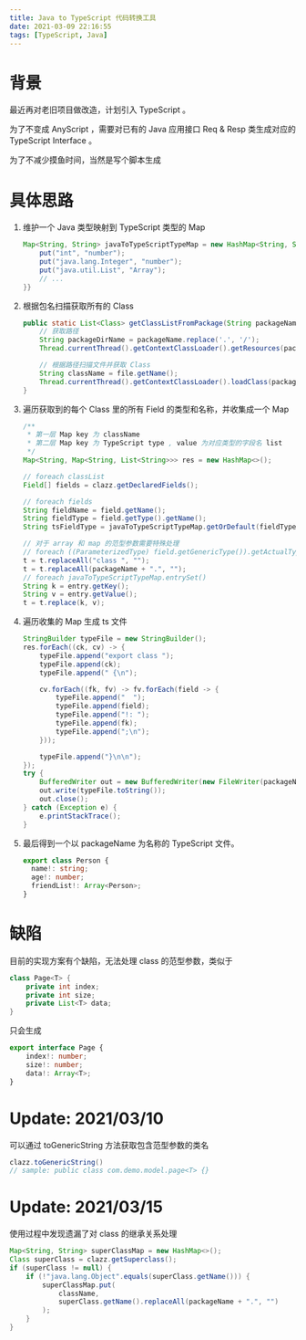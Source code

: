 ```yaml
---
title: Java to TypeScript 代码转换工具
date: 2021-03-09 22:16:55
tags: [TypeScript, Java]
---
```


# 背景

最近再对老旧项目做改造，计划引入 TypeScript 。

为了不变成 AnyScript ，需要对已有的 Java 应用接口 Req & Resp 类生成对应的 TypeScript Interface 。

为了不减少摸鱼时间，当然是写个脚本生成

# 具体思路

1. 维护一个 Java 类型映射到 TypeScript 类型的 Map

   ```java
   Map<String, String> javaToTypeScriptTypeMap = new HashMap<String, String>() {{
       put("int", "number");
       put("java.lang.Integer", "number");
       put("java.util.List", "Array");
       // ...
   }}
   ```

2. 根据包名扫描获取所有的 Class

   ```java
   public static List<Class> getClassListFromPackage(String packageName) {
       // 获取路径
       String packageDirName = packageName.replace('.', '/');
       Thread.currentThread().getContextClassLoader().getResources(packageDirName);

       // 根据路径扫描文件并获取 Class
       String className = file.getName();
       Thread.currentThread().getContextClassLoader().loadClass(packageName + "." + className);
   }
   ```

3. 遍历获取到的每个 Class 里的所有 Field 的类型和名称，并收集成一个 Map

   ```java
   /**
    * 第一层 Map key 为 className
    * 第二层 Map key 为 TypeScript type , value 为对应类型的字段名 list
    */
   Map<String, Map<String, List<String>>> res = new HashMap<>();

   // foreach classList
   Field[] fields = clazz.getDeclaredFields();

   // foreach fields
   String fieldName = field.getName();
   String fieldType = field.getType().getName();
   String tsFieldType = javaToTypeScriptTypeMap.getOrDefault(fieldType, fieldType);

   // 对于 array 和 map 的范型参数需要特殊处理
   // foreach ((ParameterizedType) field.getGenericType()).getActualTypeArguments()
   t = t.replaceAll("class ", "");
   t = t.replaceAll(packageName + ".", "");
   // foreach javaToTypeScriptTypeMap.entrySet()
   String k = entry.getKey();
   String v = entry.getValue();
   t = t.replace(k, v);
   ```

4. 遍历收集的 Map 生成 ts 文件

   ```java
   StringBuilder typeFile = new StringBuilder();
   res.forEach((ck, cv) -> {
       typeFile.append("export class ");
       typeFile.append(ck);
       typeFile.append(" {\n");

       cv.forEach((fk, fv) -> fv.forEach(field -> {
           typeFile.append("  ");
           typeFile.append(field);
           typeFile.append("!: ");
           typeFile.append(fk);
           typeFile.append(";\n");
       }));

       typeFile.append("}\n\n");
   });
   try {
       BufferedWriter out = new BufferedWriter(new FileWriter(packageName + ".ts"));
       out.write(typeFile.toString());
       out.close();
   } catch (Exception e) {
       e.printStackTrace();
   }
   ```

5. 最后得到一个以 packageName 为名称的 TypeScript 文件。

   ```typescript
   export class Person {
     name!: string;
     age!: number;
     friendList!: Array<Person>;
   }
   ```

# 缺陷

目前的实现方案有个缺陷，无法处理 class 的范型参数，类似于

```java
class Page<T> {
    private int index;
    private int size;
    private List<T> data;
}
```

只会生成

```typescript
export interface Page {
    index!: number;
    size!: number;
    data!: Array<T>;
}
```

# Update: 2021/03/10

可以通过 toGenericString 方法获取包含范型参数的类名

```java
clazz.toGenericString()
// sample: public class com.demo.model.page<T> {}
```

# Update: 2021/03/15

使用过程中发现遗漏了对 class 的继承关系处理

```java
Map<String, String> superClassMap = new HashMap<>();
Class superClass = clazz.getSuperclass();
if (superClass != null) {
    if (!"java.lang.Object".equals(superClass.getName())) {
        superClassMap.put(
            className,
            superClass.getName().replaceAll(packageName + ".", "")
        );
    }
}
```
